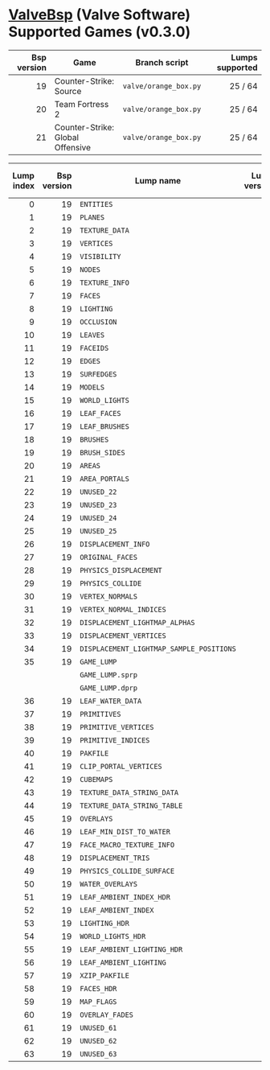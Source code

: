 # [ValveBsp](https://developer.valvesoftware.com/wiki/Source_BSP_File_Format) (Valve Software) Supported Games (v0.3.0)
| Bsp version | Game | Branch script | Lumps supported |
| -: | -------------------------------- | --------------------- | ------: |
| 19 | Counter-Strike: Source           | `valve/orange_box.py` | 25 / 64 |
| 20 | Team Fortress 2                  | `valve/orange_box.py` | 25 / 64 |
| 21 | Counter-Strike: Global Offensive | `valve/orange_box.py` | 25 / 64 |

| Lump index | Bsp version | Lump name | Lump version | LumpClass | % of struct mapped |
| -: | -: | ---------------------------------------- | -: | ------------------------------------- | ---: |
|  0 | 19 | `ENTITIES`                               |  0 | `shared.Entities`                     | 100% |
|  1 | 19 | `PLANES`                                 |  0 | `valve.orange_box.Plane`              | 100% |
|  2 | 19 | `TEXTURE_DATA`                           |  0 | `valve.orange_box.TextureData`        | 100% |
|  3 | 19 | `VERTICES`                               |  0 | `valve.orange_box.Vertex`             | 100% |
|  4 | 19 | `VISIBILITY`                             |  0 | :x:                                   |   0% |
|  5 | 19 | `NODES`                                  |  0 | `valve.orange_box.Node`               | 100% |
|  6 | 19 | `TEXTURE_INFO`                           |  0 | `valve.orange_box.TextureInfo`        | 100% |
|  7 | 19 | `FACES`                                  |  1 | `valve.orange_box.Face`               | 100% |
|  8 | 19 | `LIGHTING`                               |  1 | raw RGBE pixels                       | 100% |
|  9 | 19 | `OCCLUSION`                              |  2 | :x:                                   |   0% |
| 10 | 19 | `LEAVES`                                 |  1 | `valve.orange_box.Leaf`               | 100% |
| 11 | 19 | `FACEIDS`                                |  0 | :x:                                   |   0% |
| 12 | 19 | `EDGES`                                  |  0 | `valve.orange_box.Edge`               | 100% |
| 13 | 19 | `SURFEDGES`                              |  0 | `valve.orange_box.SurfEdge`           | 100% |
| 14 | 19 | `MODELS`                                 |  0 | `valve.orange_box.Model`              | 100% |
| 15 | 19 | `WORLD_LIGHTS`                           |  0 | `valve.orange_box.WorldLight`         | 100% |
| 16 | 19 | `LEAF_FACES`                             |  0 | `valve.orange_box.LeafFace`           | 100% |
| 17 | 19 | `LEAF_BRUSHES`                           |  0 | `valve.orange_box.LeafBrush`          | 100% |
| 18 | 19 | `BRUSHES`                                |  0 | `valve.orange_box.Brush`              | 100% |
| 19 | 19 | `BRUSH_SIDES`                            |  0 | `valve.orange_box.BrushSide`          | 100% |
| 20 | 19 | `AREAS`                                  |  0 | `valve.orange_box.Area`               | 100% |
| 21 | 19 | `AREA_PORTALS`                           |  0 | `valve.orange_box.AreaPortal`         | 100% |
| 22 | 19 | `UNUSED_22`                              |  0 | :x:                                   |   0% |
| 23 | 19 | `UNUSED_23`                              |  0 | :x:                                   |   0% |
| 24 | 19 | `UNUSED_24`                              |  0 | :x:                                   |   0% |
| 25 | 19 | `UNUSED_25`                              |  0 | :x:                                   |   0% |
| 26 | 19 | `DISPLACEMENT_INFO`                      |  0 | `valve.orange_box.DisplacementInfo`   | 100% |
| 27 | 19 | `ORIGINAL_FACES`                         |  0 | `valve.orange_box.Face`               | 100% |
| 28 | 19 | `PHYSICS_DISPLACEMENT`                   |  0 | `orange_box.PhysicsDisplacement`      |  90% |
| 29 | 19 | `PHYSICS_COLLIDE`                        |  0 | `shared.PhysicsCollide`               |  66% |
| 30 | 19 | `VERTEX_NORMALS`                         |  0 | :x:                                   |   0% |
| 31 | 19 | `VERTEX_NORMAL_INDICES`                  |  0 | :x:                                   |   0% |
| 32 | 19 | `DISPLACEMENT_LIGHTMAP_ALPHAS`           |  0 | :x:                                   |   0% |
| 33 | 19 | `DISPLACEMENT_VERTICES`                  |  0 | `valve.orange_box.DisplacementVertex` | 100% |
| 34 | 19 | `DISPLACEMENT_LIGHTMAP_SAMPLE_POSITIONS` |  0 | :x:                                   |   0% |
| 35 | 19 | `GAME_LUMP`                              |  0 | `lumps.GameLump`                      |      |
|    |    | `GAME_LUMP.sprp`                         | 10 | `valve.orange_box.StaticPropv10`      | 100% |
|    |    | `GAME_LUMP.dprp`                         |  0 | :x:                                   |   0% |
| 36 | 19 | `LEAF_WATER_DATA`                        |  0 | :x:                                   |   0% |
| 37 | 19 | `PRIMITIVES`                             |  0 | :x:                                   |   0% |
| 38 | 19 | `PRIMITIVE_VERTICES`                     |  0 | :x:                                   |   0% |
| 39 | 19 | `PRIMITIVE_INDICES`                      |  0 | :x:                                   |   0% |
| 40 | 19 | `PAKFILE`                                |  0 | `shared.PakFile`                      | 100% |
| 41 | 19 | `CLIP_PORTAL_VERTICES`                   |  0 | :x:                                   |   0% |
| 42 | 19 | `CUBEMAPS`                               |  0 | `valve.orange_box.Cubemap`            | 100% |
| 43 | 19 | `TEXTURE_DATA_STRING_DATA`               |  0 | `shared.TextureDataStringData`        | 100% |
| 44 | 19 | `TEXTURE_DATA_STRING_TABLE`              |  0 | `shared.TextureDataStringTable`       | 100% |
| 45 | 19 | `OVERLAYS`                               |  0 | :x:                                   |   0% |
| 46 | 19 | `LEAF_MIN_DIST_TO_WATER`                 |  0 | :x:                                   |   0% |
| 47 | 19 | `FACE_MACRO_TEXTURE_INFO`                |  0 | :x:                                   |   0% |
| 48 | 19 | `DISPLACEMENT_TRIS`                      |  0 | :x:                                   |   0% |
| 49 | 19 | `PHYSICS_COLLIDE_SURFACE`                |  0 | :x:                                   |   0% |
| 50 | 19 | `WATER_OVERLAYS`                         |  0 | :x:                                   |   0% |
| 51 | 19 | `LEAF_AMBIENT_INDEX_HDR`                 |  0 | :x:                                   |   0% |
| 52 | 19 | `LEAF_AMBIENT_INDEX`                     |  0 | :x:                                   |   0% |
| 53 | 19 | `LIGHTING_HDR`                           |  1 | raw RGBE pixels                       | 100% |
| 54 | 19 | `WORLD_LIGHTS_HDR`                       |  0 | `valve.orange_box.WorldLight`         | 100% |
| 55 | 19 | `LEAF_AMBIENT_LIGHTING_HDR`              |  1 | :x:                                   |   0% |
| 56 | 19 | `LEAF_AMBIENT_LIGHTING`                  |  1 | :x:                                   |   0% |
| 57 | 19 | `XZIP_PAKFILE`                           |  0 | :x:                                   |   0% |
| 58 | 19 | `FACES_HDR`                              |  1 | :x:                                   |   0% |
| 59 | 19 | `MAP_FLAGS`                              |  0 | :x:                                   |   0% |
| 60 | 19 | `OVERLAY_FADES`                          |  0 | :x:                                   |   0% |
| 61 | 19 | `UNUSED_61`                              |  0 | :x:                                   |   0% |
| 62 | 19 | `UNUSED_62`                              |  0 | :x:                                   |   0% |
| 63 | 19 | `UNUSED_63`                              |  0 | :x:                                   |   0% |
